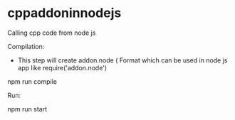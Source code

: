 # cppaddoninnodejs
Calling cpp code from node js

Compilation:
-  This step will create addon.node ( Format which can be used in node js app like require('addon.node')

npm run compile


Run:

npm run start
